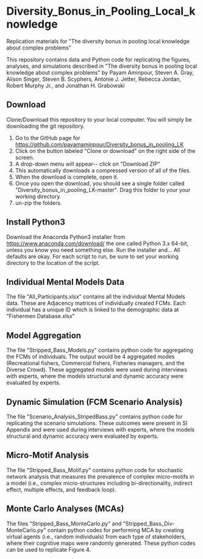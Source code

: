 # Diversity_Bonus_in_Pooling_Local_knowledge
Replication materials for "The diversity bonus in pooling local knowledge about complex problems"

This repository contains data and Python code for replicating the figures, analyses, and simulations described in "The diversity bonus in pooling local knowledge about complex problems" by Payam Aminpour, Steven A. Gray, Alison Singer, Steven B. Scyphers, Antonie J. Jetter, Rebecca Jordan, Robert Murphy Jr., and Jonathan H. Grabowski


## Download
Clone/Download this repository to your local computer. You will simply be downloading the git repository.

1. Go to the GitHub page for https://github.com/payamaminpour/Diversity_bonus_in_pooling_LK
2. Click on the button labeled "Clone or download" on the right side of the screen.
3. A drop-down menu will appear-- click on "Download ZIP"
4. This automatically downloads a compressed version of all of the files.
5. When the download is complete, open it.
6. Once you open the download, you should see a single folder called "Diversity_bonus_in_pooling_LK-master". Drag this folder to your your working directory.
7. un-zip the folders.

## Install Python3
Download the Anaconda Python3 installer from https://www.anaconda.com/download/ the one called Python 3.x 64-bit, unless you know you need something else. Run the installer and... All defaults are okay. For each script to run, be sure to set your working directory to the location of the script.


## Individual Mental Models Data
The file "All_Participants.xlsx" contains all the individual Mental Models data. These are Adjacency matrices of individually created FCMs. Each individual has a unique ID which is linked to the demographic data at "Fishermen Database.xlsx" 

## Model Aggregation
The file "Stripped_Bass_Models.py" contains python code for aggregating the FCMs of individuals. The output would be 4 aggregated modes (Recreational fishers, Commercial fishers, Fisheries managers, and the Diverse Crowd). These aggregated models were used during interviews with experts, where the models structural and dynamic accuracy were evaluated by experts. 

## Dynamic Simulation (FCM Scenario Analysis)
The file "Scenario_Analysis_StripedBass.py" contains python code for replicating the scenario simulations. These outcomes were present in SI Appendix and were used during interviews with experts, where the models structural and dynamic accuracy were evaluated by experts.

## Micro-Motif Analysis
The file "Stripped_Bass_Motif.py" contains python code for stochastic network analysis that measures the prevalence of complex micro-motifs in a model (i.e., complex micro-structures including bi-directionality, indirect effect, multiple effects, and feedback loop).

## Monte Carlo Analyses (MCAs)
The files "Stripped_Bass_MonteCarlo.py" and "Stripped_Bass_Div-MonteCarlo.py" contain python codes for performing MCA by creating virtual agents (i.e., random individuals) from each type of stakeholders, where their cognitive maps were randomly generated. These python codes can be used to replicate Figure 4. 
